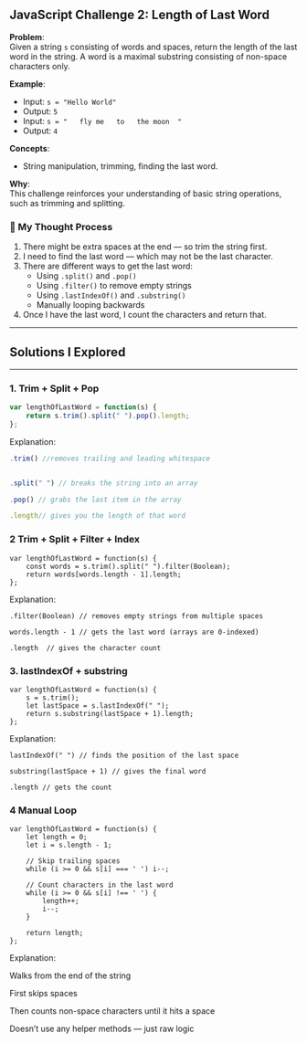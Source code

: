 ## JavaScript Challenge 2: Length of Last Word

**Problem**:  
Given a string `s` consisting of words and spaces, return the length of the last word in the string. A word is a maximal substring consisting of non-space characters only.

**Example**:  
- Input: `s = "Hello World"`  
- Output: `5`  
- Input: `s = "   fly me   to   the moon  "`  
- Output: `4`

**Concepts**:  
- String manipulation, trimming, finding the last word.

**Why**:  
This challenge reinforces your understanding of basic string operations, such as trimming and splitting.

### 🧠 My Thought Process

1. There might be extra spaces at the end — so trim the string first.  
2. I need to find the last word — which may not be the last character.  
3. There are different ways to get the last word:
   - Using `.split()` and `.pop()`
   - Using `.filter()` to remove empty strings
   - Using `.lastIndexOf()` and `.substring()`  
   - Manually looping backwards
4. Once I have the last word, I count the characters and return that.

---

## Solutions I Explored

---

### 1. Trim + Split + Pop

```js
var lengthOfLastWord = function(s) {
    return s.trim().split(" ").pop().length;
};
```

Explanation:

``` js 
.trim() //removes trailing and leading whitespace


.split(" ") // breaks the string into an array

.pop() // grabs the last item in the array

.length// gives you the length of that word

``` 

### 2 Trim + Split + Filter + Index
``` JS
var lengthOfLastWord = function(s) {
    const words = s.trim().split(" ").filter(Boolean);
    return words[words.length - 1].length;
};
```
Explanation:
``` JS
.filter(Boolean) // removes empty strings from multiple spaces

words.length - 1 // gets the last word (arrays are 0-indexed)

.length  // gives the character count
```
### 3. lastIndexOf + substring
``` JS
var lengthOfLastWord = function(s) {
    s = s.trim();
    let lastSpace = s.lastIndexOf(" ");
    return s.substring(lastSpace + 1).length;
};
```

Explanation:

``` JS
lastIndexOf(" ") // finds the position of the last space

substring(lastSpace + 1) // gives the final word

.length // gets the count
``` 

### 4  Manual Loop
``` JS
var lengthOfLastWord = function(s) {
    let length = 0;
    let i = s.length - 1;

    // Skip trailing spaces
    while (i >= 0 && s[i] === ' ') i--;

    // Count characters in the last word
    while (i >= 0 && s[i] !== ' ') {
        length++;
        i--;
    }

    return length;
};
```

Explanation:

Walks from the end of the string

First skips spaces

Then counts non-space characters until it hits a space

Doesn’t use any helper methods — just raw logic